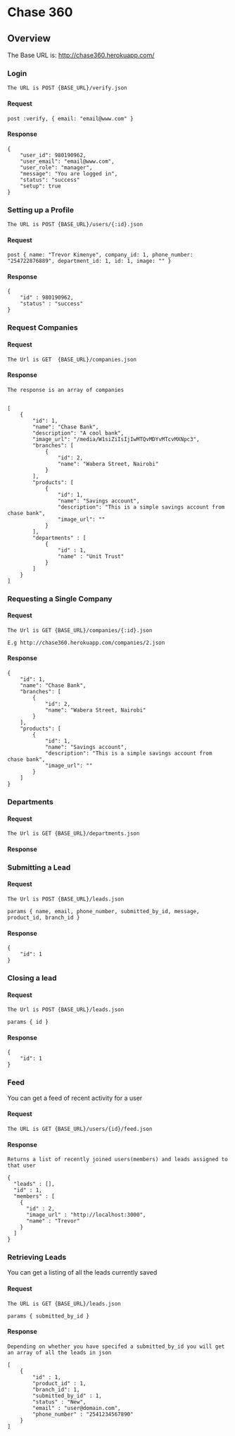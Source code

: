 # Chase 360


## Overview

The Base URL is: http://chase360.herokuapp.com/

### Login
    
    The URL is POST {BASE_URL}/verify.json
    
#### Request

    post :verify, { email: "email@www.com" }


#### Response    

    
    {
        "user_id": 980190962,
        "user_email": "email@www.com",
        "user_role": "manager",
        "message": "You are logged in",
        "status": "success"
        "setup": true
    }
    
    

### Setting up a Profile

    The URL is POST {BASE_URL}/users/{:id}.json

#### Request
    
    post { name: "Trevor Kimenye", company_id: 1, phone_number: "254722876889", department_id: 1, id: 1, image: "" }

#### Response

    {
        "id" : 980190962,
        "status" : "success"
    }

### Request Companies
    

#### Request    
    
    The Url is GET  {BASE_URL}/companies.json
    

#### Response
    
    The response is an array of companies

    
    [
        {
            "id": 1,
            "name": "Chase Bank",
            "description": "A cool bank",
            "image_url": "/media/W1siZiIsIjIwMTQvMDYvMTcvMXNpc3",
            "branches": [
                {
                    "id": 2,
                    "name": "Wabera Street, Nairobi"
                }
            ],
            "products": [
                {
                    "id": 1,
                    "name": "Savings account",
                    "description": "This is a simple savings account from chase bank",
                    "image_url": ""
                }
            ],
            "departments" : [
                {
                    "id" : 1,
                    "name" : "Unit Trust"
                }
            ]
        }
    ]
    
    
### Requesting a Single Company

#### Request
    
    The Url is GET {BASE_URL}/companies/{:id}.json

    E.g http://chase360.herokuapp.com/companies/2.json
    
#### Response


    {
        "id": 1,
        "name": "Chase Bank",
        "branches": [
            {
                "id": 2,
                "name": "Wabera Street, Nairobi"
            }
        ],
        "products": [
            {
                "id": 1,
                "name": "Savings account",
                "description": "This is a simple savings account from chase bank",
                "image_url": ""
            }
        ]
    }
    
### Departments

#### Request
    
    The Url is GET {BASE_URL}/departments.json

#### Response


### Submitting a Lead
    
#### Request    
    
    The Url is POST {BASE_URL}/leads.json

    params { name, email, phone_number, submitted_by_id, message, product_id, branch_id }


#### Response

    {
        "id": 1
    }


### Closing a lead

#### Request    
    
    The Url is POST {BASE_URL}/leads.json

    params { id }

#### Response

    {
        "id": 1
    }

### Feed

You can get a feed of recent activity for a user

#### Request
    
    The URL is GET {BASE_URL}/users/{id}/feed.json

#### Response
    
    Returns a list of recently joined users(members) and leads assigned to that user
     
    {
      "leads" : [],
      "id" : 1,
      "members" : [
        {
          "id" : 2,
          "image_url" : "http://localhost:3000",
          "name" : "Trevor"
        }
      ]
    }


### Retrieving Leads

You can get a listing of all the leads currently saved

#### Request
    
    The URL is GET {BASE_URL}/leads.json

    params { submitted_by_id }

#### Response
    
    Depending on whether you have specifed a submitted_by_id you will get an array of all the leads in json

    [
        {
            "id" : 1,
            "product_id" : 1,
            "branch_id": 1,
            "submitted_by_id" : 1,
            "status" : "New",
            "email" : "user@domain.com",
            "phone_number" : "2541234567890"
        }
    ]
